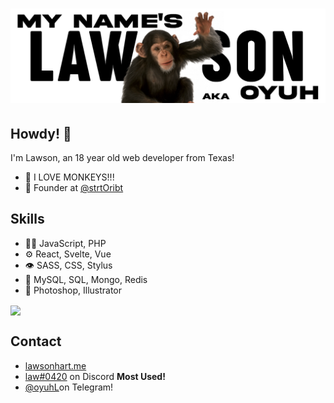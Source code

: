 <h1 align="center">
  <img src="https://raw.githubusercontent.com/oyuh/oyuh/master/Banner.png" alt="Lawson Hart" />
</h1>

## Howdy! 👋
I'm Lawson, an 18 year old web developer from Texas!

- 🐒 I LOVE MONKEYS!!!
- 🧭 Founder at [@strtOribt](https://github.com/strtOrbit)

## Skills
- 👨‍💻 JavaScript, PHP
- ⚙️ React, Svelte, Vue
- 👁️ SASS, CSS, Stylus
- 💽 MySQL, SQL, Mongo, Redis
- 🎨 Photoshop, Illustrator

<a href="https://github.com/anuraghazra/github-readme-stats">
  <img align="center" src="https://github-readme-stats.vercel.app/api?username=oyuh&show_icons=true&theme=prussian" />
</a>

## Contact
- [lawsonhart.me](https://lawsonhart.me)
- [law#0420](https://discordapp.com/users/527167786200465418) on Discord **Most Used!**
- [@oyuhL](https://t.me/oyuhL)on Telegram!
